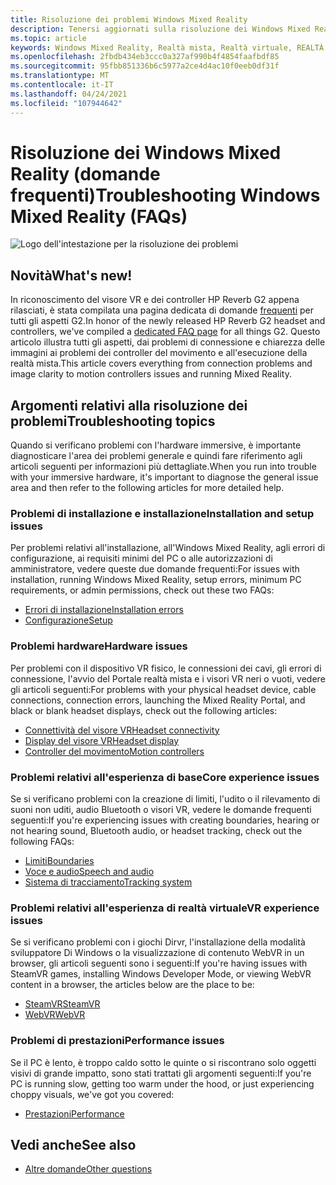 ```yaml
---
title: Risoluzione dei problemi Windows Mixed Reality
description: Tenersi aggiornati sulla risoluzione dei Windows Mixed Reality che va oltre la documentazione di supporto standard per gli utenti.
ms.topic: article
keywords: Windows Mixed Reality, Realtà mista, Realtà virtuale, REALTÀ VIRTUALE, MR, Risoluzione dei problemi, Errori, Guida, Supporto
ms.openlocfilehash: 2fbdb434eb3ccc0a327af990b4f4854faafbdf85
ms.sourcegitcommit: 95fbb851336b6c5977a2ce4d4ac10f0eeb0df31f
ms.translationtype: MT
ms.contentlocale: it-IT
ms.lasthandoff: 04/24/2021
ms.locfileid: "107944642"
---
```

# <a name="troubleshooting-windows-mixed-reality-faqs"></a><span data-ttu-id="c245d-104">Risoluzione dei Windows Mixed Reality (domande frequenti)</span><span class="sxs-lookup"><span data-stu-id="c245d-104">Troubleshooting Windows Mixed Reality (FAQs)</span></span>

![Logo dell'intestazione per la risoluzione dei problemi](images/1050px-Mixedrealityportal.png)

## <a name="whats-new"></a><span data-ttu-id="c245d-106">Novità</span><span class="sxs-lookup"><span data-stu-id="c245d-106">What's new!</span></span>

<span data-ttu-id="c245d-107">In riconoscimento del visore VR e dei controller HP Reverb G2 appena rilasciati, è stata compilata una pagina dedicata di domande [frequenti](reverbG2-faq.yml) per tutti gli aspetti G2.</span><span class="sxs-lookup"><span data-stu-id="c245d-107">In honor of the newly released HP Reverb G2 headset and controllers, we've compiled a [dedicated FAQ page](reverbG2-faq.yml) for all things G2.</span></span> <span data-ttu-id="c245d-108">Questo articolo illustra tutti gli aspetti, dai problemi di connessione e chiarezza delle immagini ai problemi dei controller del movimento e all'esecuzione della realtà mista.</span><span class="sxs-lookup"><span data-stu-id="c245d-108">This article covers everything from connection problems and image clarity to motion controllers issues and running Mixed Reality.</span></span>

## <a name="troubleshooting-topics"></a><span data-ttu-id="c245d-109">Argomenti relativi alla risoluzione dei problemi</span><span class="sxs-lookup"><span data-stu-id="c245d-109">Troubleshooting topics</span></span>

<span data-ttu-id="c245d-110">Quando si verificano problemi con l'hardware immersive, è importante diagnosticare l'area dei problemi generale e quindi fare riferimento agli articoli seguenti per informazioni più dettagliate.</span><span class="sxs-lookup"><span data-stu-id="c245d-110">When you run into trouble with your immersive hardware, it's important to diagnose the general issue area and then refer to the following articles for more detailed help.</span></span> 

### <a name="installation-and-setup-issues"></a><span data-ttu-id="c245d-111">Problemi di installazione e installazione</span><span class="sxs-lookup"><span data-stu-id="c245d-111">Installation and setup issues</span></span>

<span data-ttu-id="c245d-112">Per problemi relativi all'installazione, all'Windows Mixed Reality, agli errori di configurazione, ai requisiti minimi del PC o alle autorizzazioni di amministratore, vedere queste due domande frequenti:</span><span class="sxs-lookup"><span data-stu-id="c245d-112">For issues with installation, running Windows Mixed Reality, setup errors, minimum PC requirements, or admin permissions, check out these two FAQs:</span></span>

- [<span data-ttu-id="c245d-113">Errori di installazione</span><span class="sxs-lookup"><span data-stu-id="c245d-113">Installation errors</span></span>](installation_errors.md)
- [<span data-ttu-id="c245d-114">Configurazione</span><span class="sxs-lookup"><span data-stu-id="c245d-114">Setup</span></span>](wmr-setup-faq.yml)

### <a name="hardware-issues"></a><span data-ttu-id="c245d-115">Problemi hardware</span><span class="sxs-lookup"><span data-stu-id="c245d-115">Hardware issues</span></span>

<span data-ttu-id="c245d-116">Per problemi con il dispositivo VR fisico, le connessioni dei cavi, gli errori di connessione, l'avvio del Portale realtà mista e i visori VR neri o vuoti, vedere gli articoli seguenti:</span><span class="sxs-lookup"><span data-stu-id="c245d-116">For problems with your physical headset device, cable connections, connection errors, launching the Mixed Reality Portal, and black or blank headset displays, check out the following articles:</span></span>

- [<span data-ttu-id="c245d-117">Connettività del visore VR</span><span class="sxs-lookup"><span data-stu-id="c245d-117">Headset connectivity</span></span>](headset-connectivity.md)
- [<span data-ttu-id="c245d-118">Display del visore VR</span><span class="sxs-lookup"><span data-stu-id="c245d-118">Headset display</span></span>](headset-display.md)
- [<span data-ttu-id="c245d-119">Controller del movimento</span><span class="sxs-lookup"><span data-stu-id="c245d-119">Motion controllers</span></span>](motion-controller-problems.md)

### <a name="core-experience-issues"></a><span data-ttu-id="c245d-120">Problemi relativi all'esperienza di base</span><span class="sxs-lookup"><span data-stu-id="c245d-120">Core experience issues</span></span>

<span data-ttu-id="c245d-121">Se si verificano problemi con la creazione di limiti, l'udito o il rilevamento di suoni non uditi, audio Bluetooth o visori VR, vedere le domande frequenti seguenti:</span><span class="sxs-lookup"><span data-stu-id="c245d-121">If you're experiencing issues with creating boundaries, hearing or not hearing sound, Bluetooth audio, or headset tracking, check out the following FAQs:</span></span>

- [<span data-ttu-id="c245d-122">Limiti</span><span class="sxs-lookup"><span data-stu-id="c245d-122">Boundaries</span></span>](boundary-questions.md)
- [<span data-ttu-id="c245d-123">Voce e audio</span><span class="sxs-lookup"><span data-stu-id="c245d-123">Speech and audio</span></span>](speech-and-audio.md)
- [<span data-ttu-id="c245d-124">Sistema di tracciamento</span><span class="sxs-lookup"><span data-stu-id="c245d-124">Tracking system</span></span>](tracking.md)

### <a name="vr-experience-issues"></a><span data-ttu-id="c245d-125">Problemi relativi all'esperienza di realtà virtuale</span><span class="sxs-lookup"><span data-stu-id="c245d-125">VR experience issues</span></span>

<span data-ttu-id="c245d-126">Se si verificano problemi con i giochi Dirvr, l'installazione della modalità sviluppatore Di Windows o la visualizzazione di contenuto WebVR in un browser, gli articoli seguenti sono i seguenti:</span><span class="sxs-lookup"><span data-stu-id="c245d-126">If you're having issues with SteamVR games, installing Windows Developer Mode, or viewing WebVR content in a browser, the articles below are the place to be:</span></span>

- [<span data-ttu-id="c245d-127">SteamVR</span><span class="sxs-lookup"><span data-stu-id="c245d-127">SteamVR</span></span>](steamvr-questions.md)
- [<span data-ttu-id="c245d-128">WebVR</span><span class="sxs-lookup"><span data-stu-id="c245d-128">WebVR</span></span>](webvr-questions.md)

### <a name="performance-issues"></a><span data-ttu-id="c245d-129">Problemi di prestazioni</span><span class="sxs-lookup"><span data-stu-id="c245d-129">Performance issues</span></span> 

<span data-ttu-id="c245d-130">Se il PC è lento, è troppo caldo sotto le quinte o si riscontrano solo oggetti visivi di grande impatto, sono stati trattati gli argomenti seguenti:</span><span class="sxs-lookup"><span data-stu-id="c245d-130">If you're PC is running slow, getting too warm under the hood, or just experiencing choppy visuals, we've got you covered:</span></span>

- [<span data-ttu-id="c245d-131">Prestazioni</span><span class="sxs-lookup"><span data-stu-id="c245d-131">Performance</span></span>](performance-questions.md)

## <a name="see-also"></a><span data-ttu-id="c245d-132">Vedi anche</span><span class="sxs-lookup"><span data-stu-id="c245d-132">See also</span></span>
- [<span data-ttu-id="c245d-133">Altre domande</span><span class="sxs-lookup"><span data-stu-id="c245d-133">Other questions</span></span>](other-questions.md)
